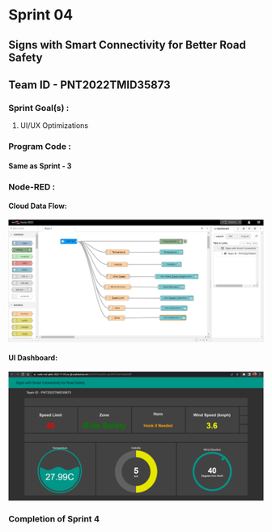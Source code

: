 # Sprint 04

## Signs with Smart Connectivity for Better Road Safety

## Team ID - PNT2022TMID35873

### Sprint Goal(s) :
1. UI/UX Optimizations

### Program Code :

#### Same as Sprint - 3

### Node-RED :

#### Cloud Data Flow:

![OutputImg1](./OutputImg1.png)

#### UI Dashboard:

![OutputImg2](./OutputImg2.png)

### Completion of Sprint 4
